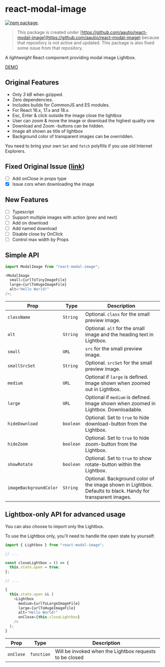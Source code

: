 # react-modal-image

[![npm package][npm-badge]][npm].

> This package is created under [https://github.com/aautio/react-modal-image](https://github.com/aautio/react-modal-image) because that repository is not active and updated. This package is also fixed some issue from that repository.

A _lightweight_ React component providing modal image Lightbox.

[DEMO](https://didikmulyadi.github.io/react-modal-image/)

## Original Features

- Only _3 kB_ when gzipped.
- Zero dependencies.
- Includes builds for CommonJS and ES modules.
- For React 16.x, 17.x and 18.x.
- Esc, Enter & click outside the image close the lightbox
- User can zoom & move the image or download the highest quality one
- Download and Zoom -buttons can be hidden.
- Image alt shown as title of lightbox
- Background color of transparent images can be overridden.

You need to bring your own `Set` and `fetch` polyfills if you use old Internet Explorers.

## Fixed Original Issue ([link](https://github.com/aautio/react-modal-image/issues))

- [ ] Add onClose in props type
- [x] Issue cors when downloading the image

## New Features

- [ ] Typescript
- [ ] Support multiple images with action (prev and next)
- [ ] Add on download
- [ ] Add named download
- [ ] Disable close by OnClick
- [ ] Control max width by Props

## Simple API

```js
import ModalImage from "react-modal-image";

<ModalImage
  small={urlToTinyImageFile}
  large={urlToHugeImageFile}
  alt="Hello World!"
/>;
```

| Prop                   | Type      | Description                                                                                                   |
| ---------------------- | --------- | ------------------------------------------------------------------------------------------------------------- |
| `className`            | `String`  | Optional. `class` for the small preview image.                                                                |
| `alt`                  | `String`  | Optional. `alt` for the small image and the heading text in Lightbox.                                         |
| `small`                | `URL`     | `src` for the small preview image.                                                                            |
| `smallSrcSet`          | `String`  | Optional. `srcSet` for the small preview image.                                                               |
| `medium`               | `URL`     | Optional if `large` is defined. Image shown when zoomed out in Lightbox.                                      |
| `large`                | `URL`     | Optional if `medium` is defined. Image shown when zoomed in Lightbox. Downloadable.                           |
| `hideDownload`         | `boolean` | Optional. Set to `true` to hide download-button from the Lightbox.                                            |
| `hideZoom`             | `boolean` | Optional. Set to `true` to hide zoom-button from the Lightbox.                                                |
| `showRotate`           | `boolean` | Optional. Set to `true` to show rotate-button within the Lightbox.                                            |
| `imageBackgroundColor` | `String`  | Optional. Background color of the image shown in Lightbox. Defaults to black. Handy for transparent images.   |

## Lightbox-only API for advanced usage

You can also choose to import only the Lightbox.

To use the Lightbox only, you'll need to handle the open state by yourself:

```js
import { Lightbox } from "react-modal-image";

// ...

const closeLightbox = () => {
  this.state.open = true;
};

// ...

{
  this.state.open && (
    <Lightbox
      medium={urlToLargeImageFile}
      large={urlToHugeImageFile}
      alt="Hello World!"
      onClose={this.closeLightbox}
    />
  );
}
```

| Prop      | Type       | Description                                             |
| --------- | ---------- | ------------------------------------------------------- |
| `onClose` | `function` | Will be invoked when the Lightbox requests to be closed |

[npm-badge]: https://img.shields.io/npm/v/react-modal-image.svg
[npm]: https://www.npmjs.org/package/react-modal-image

